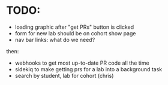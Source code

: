 
# TODO:



* loading graphic after "get PRs" button is clicked
* form for new lab should be on cohort show page
* nav bar links: what do we need?



then:
  * webhooks to get most up-to-date PR code all the time 
  * sidekiq to make getting prs for a lab into a background task
  * search by student, lab for cohort (chris)
